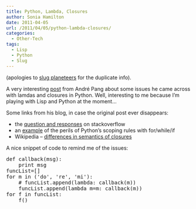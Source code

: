 ```yaml
---
title: Python, Lambda, Closures
author: Sonia Hamilton
date: 2011-04-05
url: /2011/04/05/python-lambda-closures/
categories:
  - Other-Tech
tags:
  - Lisp
  - Python
  - Slug
---
```

(apologies to [slug planeteers][1] for the duplicate info).

A very interesting [post][2] from André Pang about some issues he came across with lamdas and closures in Python. Well, interesting to me because I&#8217;m playing with Lisp and Python at the moment&#8230;

Some links from his blog, in case the original post ever disappears:

  * the [question and responses][3] on stackoverflow
  * an [example][4] of the perils of Python&#8217;s scoping rules with for/while/if
  * Wikipedia &#8211; [differences in semantics of closures][5]

A nice snippet of code to remind me of the issues:

<pre>def callback(msg):
    print msg
funcList=[]
for m in ('do', 're', 'mi'):
    # funcList.append(lambda: callback(m))
    funcList.append(lambda m=m: callback(m))
for f in funcList:
    f()</pre>

 [1]: http://planet.slug.org.au/
 [2]: http://algorithm.com.au/blog/files/immutability-blocks-lambdas-closures.php#unique-entry-id-613
 [3]: http://stackoverflow.com/questions/938429/scope-of-python-lambda-functions-and-their-parameters
 [4]: http://mail.python.org/pipermail/python-dev/2005-September/056669.html
 [5]: http://en.wikipedia.org/wiki/Closure_%28computer_science%29#Differences_in_semantics
